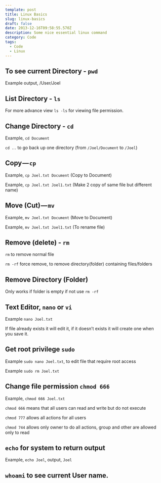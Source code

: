 ```yaml
---
template: post
title: Linux Basics
slug: linux-basics
draft: false
date: 2013-12-16T09:58:55.570Z
description: Some nice essential linux command
category: Code
tags:
  - Code
  - Linux
---
```


## To see current Directory - `pwd`

Example output, /User/Joel

## List Directory - `ls`

For more advance view `ls -ls` for viewing file permission.

## Change Directory - `cd`

Example, `cd Document`

`cd ..` to go back up one directory (from `/Joel/Document` to `/Joel`)

## Copy — `cp`

Example, `cp Joel.txt Document` (Copy to Document)

Example, `cp Joel.txt Joel1.txt` (Make 2 copy of same file but different name)

## Move (Cut) — `mv`

Example, `mv Joel.txt Document` (Move to Document)

Example, `mv Joel.txt Joel1.txt` (To rename file)

## Remove (delete) - `rm`

`rm` to remove normal file

`rm -rf` force remove, to remove directory(folder) containing files/folders

## Remove Directory (Folder)

Only works if folder is empty if not use `rm -rf`

## Text Editor, `nano` or `vi`

Example `nano Joel.txt`

If file already exists it will edit it, if it doesn’t exists it will create one when you save it.

## Get root privilege `sudo`

Example `sudo nano Joel.txt`, to edit file that require root access

Example `sudo rm Joel.txt`

## Change file permission `chmod 666`

Example, `chmod 666 Joel.txt`

`chmod 666` means that all users can read and write but do not execute

`chmod 777` allows all actions for all users

`chmod 744` allows only owner to do all actions, group and other are allowed only to read

## `echo` for system to return output

Example, `echo Joel`, output, `Joel`


## `whoami` to see current User name.

